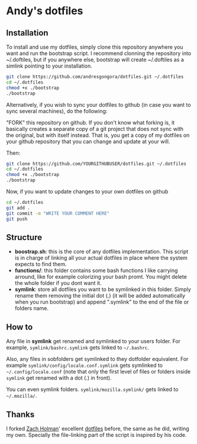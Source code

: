 # Andy's dotfiles

## Installation

To install and use my dotfiles, simply clone this repository anywhere you want and run the bootstrap
script. I recommend clonning the repository into ~/.doftiles, but if you anywhere else, bootstrap
will create ~/.doftiles as a simlink pointing to your installation. 

```sh
git clone https://github.com/andresgongora/dotfiles.git ~/.dotfiles     # clone in ~/.dotfiles
cd ~/.dotfiles                                                          # cd to new folder
chmod +x ./bootstrap                                                    # make script executable
./bootstrap                                                             # run script
```

Alternatively, if you wish to sync your dotfiles to github (in case you want to sync several
machines), do the following:

"FORK" this repository on github. If you don't know what forking is, it basically creates
a separate copy of a git project that does not sync with the original, but with itself instead.
That is, you get a copy of my dotfiles on your github repository that you can change and update
at your will.

Then:

```sh
git clone https://github.com/YOURGITHUBUSER/dotfiles.git ~/.dotfiles	# clone your dotfiles in ~/.dotfiles
cd ~/.dotfiles                                                          # cd to new folder
chmod +x ./bootstrap                                                    # make script executable
./bootstrap                                                             # run script
```
Now, if you want to update changes to your own dotfiles on github

```sh
cd ~/.dotfiles                                                          # cd to your dotfiles folder
git add .                                                               # add changes
git commit -m "WRITE YOUR COMMENT HERE"                                 # commit changes
git push                                                                # push them to github
```


## Structure

- **boostrap.sh**: this is the core of any dotfiles implementation. This script is in charge of 
linking all your actual dotfiles in place where the system expects to find them.
- **functions/**: this folder contains some bash functions I like carrying arround, like for example
colorizing your bash promt. You might delete the whole folder if you dont want it.
- **symlink**: store all dotfiles you want to be symlinked in this folder. Simply rename them
removing the initial dot (.) (it will be added automatically when you run bootstrap) and append
".symlink" to the end of the file or folders name.



## How to

Any file in **symlink** get renamed and symlinked to your users folder. For example, 
`symlink/bashrc.symlink` gets linked to `~/.bashrc`. 

Also, any files in sobfolders
get symlinked to they dotfolder equivalent. For example `symlink/config/locale.conf.symlink` gets
symlinked to `~/.config/locale.conf` (note that only the first level of files or folders inside 
`symlink` get renamed with a dot (.) in front).

You can even symlink folders. `symlink/mozilla.symlink/` gets linked to `~/.mozilla/`.




## Thanks

I forked [Zach Holman](https://github.com/holman)' excellent
[dotfiles](https://github.com/holman/dotfiles) before, the same as he did,
writing my own. Specially the file-linking part of the script is inspired by his code.
